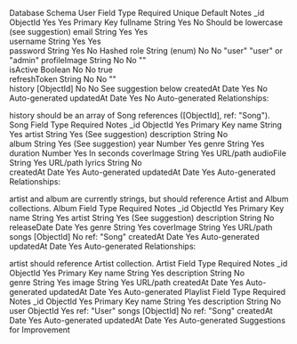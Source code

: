 Database Schema
User
Field	Type	Required	Unique	Default	Notes
_id	ObjectId	Yes	Yes		Primary Key
fullname	String	Yes	No		Should be lowercase (see suggestion)
email	String	Yes	Yes		
username	String	Yes	Yes		
password	String	Yes	No		Hashed
role	String (enum)	No	No	"user"	"user" or "admin"
profileImage	String	No	No	""	
isActive	Boolean	No	No	true	
refreshToken	String	No	No	""	
history	[ObjectId]	No	No		See suggestion below
createdAt	Date	Yes	No		Auto-generated
updatedAt	Date	Yes	No		Auto-generated
Relationships:

history should be an array of Song references ([ObjectId], ref: "Song").
Song
Field	Type	Required	Notes
_id	ObjectId	Yes	Primary Key
name	String	Yes	
artist	String	Yes	(See suggestion)
description	String	No	
album	String	Yes	(See suggestion)
year	Number	Yes	
genre	String	Yes	
duration	Number	Yes	In seconds
coverImage	String	Yes	URL/path
audioFile	String	Yes	URL/path
lyrics	String	No	
createdAt	Date	Yes	Auto-generated
updatedAt	Date	Yes	Auto-generated
Relationships:

artist and album are currently strings, but should reference Artist and Album collections.
Album
Field	Type	Required	Notes
_id	ObjectId	Yes	Primary Key
name	String	Yes	
artist	String	Yes	(See suggestion)
description	String	No	
releaseDate	Date	Yes	
genre	String	Yes	
coverImage	String	Yes	URL/path
songs	[ObjectId]	No	ref: "Song"
createdAt	Date	Yes	Auto-generated
updatedAt	Date	Yes	Auto-generated
Relationships:

artist should reference Artist collection.
Artist
Field	Type	Required	Notes
_id	ObjectId	Yes	Primary Key
name	String	Yes	
description	String	No	
genre	String	Yes	
image	String	Yes	URL/path
createdAt	Date	Yes	Auto-generated
updatedAt	Date	Yes	Auto-generated
Playlist
Field	Type	Required	Notes
_id	ObjectId	Yes	Primary Key
name	String	Yes	
description	String	No	
user	ObjectId	Yes	ref: "User"
songs	[ObjectId]	No	ref: "Song"
createdAt	Date	Yes	Auto-generated
updatedAt	Date	Yes	Auto-generated
Suggestions for Improvement